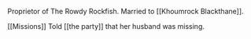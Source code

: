 
Proprietor of The Rowdy Rockfish.  Married to [[Khoumrock Blackthane]].

[[Missions]]
Told [[the party]] that her husband was missing.